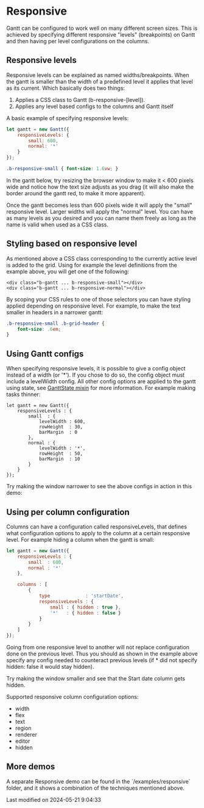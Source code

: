# Responsive

Gantt can be configured to work well on many different screen sizes. This is achieved by specifying different
responsive "levels" (breakpoints) on Gantt and then having per level configurations on the columns.

## Responsive levels

Responsive levels can be explained as named widths/breakpoints. When the gantt is smaller than the width of a 
predefined level it applies that level as its current. Which basically does two things:

1. Applies a CSS class to Gantt (b-responsive-[level]).
2. Applies any level based configs to the columns and Gantt itself

A basic example of specifying responsive levels:

```javascript
let gantt = new Gantt({
    responsiveLevels: {
        small: 600,
        normal: '*'
    }
});
```

```css
.b-responsive-small { font-size: 1.6vw; }
```

In the gantt below, try resizing the browser window to make it < 600 pixels wide and notice how the text size adjusts
as you drag (it will also make the border around the gantt red, to make it more apparent).

<div class="external-example" data-file="Gantt/guides/responsive/basic.js"></div>

Once the gantt becomes less than 600 pixels wide it will apply the "small" responsive level. Larger widths will
apply the "normal" level. You can have as many levels as you desired and you can name them freely as long as the name is
valid when used as a CSS class.

## Styling based on responsive level

As mentioned above a CSS class corresponding to the currently active level is added to the grid. Using for example the
level definitions from the example above, you will get one of the following:

```
<div class="b-gantt ... b-responsive-small"></div>
<div class="b-gantt ... b-responsive-normal"></div>

```

By scoping your CSS rules to one of those selectors you can have styling applied depending on responsive level. For
example, to make the text smaller in headers in a narrower gantt:

```css
.b-responsive-small .b-grid-header {
    font-size: .6em;
}
```

## Using Gantt configs

When specifying responsive levels, it is possible to give a config object instead of a width (or '*'). If you chose to
do so, the config object must include a levelWidth config. All other config options are applied to the gantt using state,
see [GanttState mixin](#Gantt/view/mixin/GanttState) for more information. For example making tasks thinner:

```
let gantt = new Gantt({
    responsiveLevels : {
        small  : {
            levelWidth : 600,
            rowHeight  : 30,
            barMargin  : 0
        },
        normal : {
            levelWidth : '*',
            rowHeight  : 50,
            barMargin  : 10
        }
    }
});
```

Try making the window narrower to see the above configs in action in this demo:

<div class="external-example" data-file="Gantt/guides/responsive/advanced.js"></div>

## Using per column configuration

Columns can have a configuration called responsiveLevels, that defines what configuration options to apply to the column
at a certain responsive level. For example hiding a column when the gantt is small:

```javascript
let gantt = new Gantt({
    responsiveLevels : {
        small  : 600,
        normal : '*'
    },

    columns : [
        {
            type             : 'startDate',
            responsiveLevels : {
                small : { hidden : true },
                '*'   : { hidden : false }
            }
        }
    ]
});
```

Going from one responsive level to another will not replace configuration done on the previous level. Thus you should as
shown in the example above specify any config needed to counteract previous levels (if * did not specify hidden: false
it would stay hidden).

Try making the window smaller and see that the Start date column gets hidden.

<div class="external-example" data-file="Gantt/guides/responsive/columns.js"></div>

Supported responsive column configuration options:

* width
* flex
* text
* region
* renderer
* editor
* hidden

## More demos
A separate Responsive demo can be found in the ´/examples/responsive´ folder, and it shows a combination of the techniques mentioned above.


<p class="last-modified">Last modified on 2024-05-21 9:04:33</p>